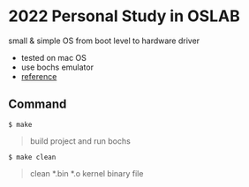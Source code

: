 # 2022 Personal Study in OSLAB

small & simple OS from boot level to hardware driver

- tested on mac OS
- use bochs emulator
- [reference](https://www.udemy.com/course/writing-your-own-operating-system-from-scratch/)

## Command 
    $ make
> build project and run bochs

    $ make clean
> clean *.bin *.o kernel binary file
